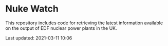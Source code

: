 # Nuke Watch

This repository includes code for retrieving the latest information available on the output of EDF nuclear power plants in the UK.

Last updated: 2021-03-11 10:06